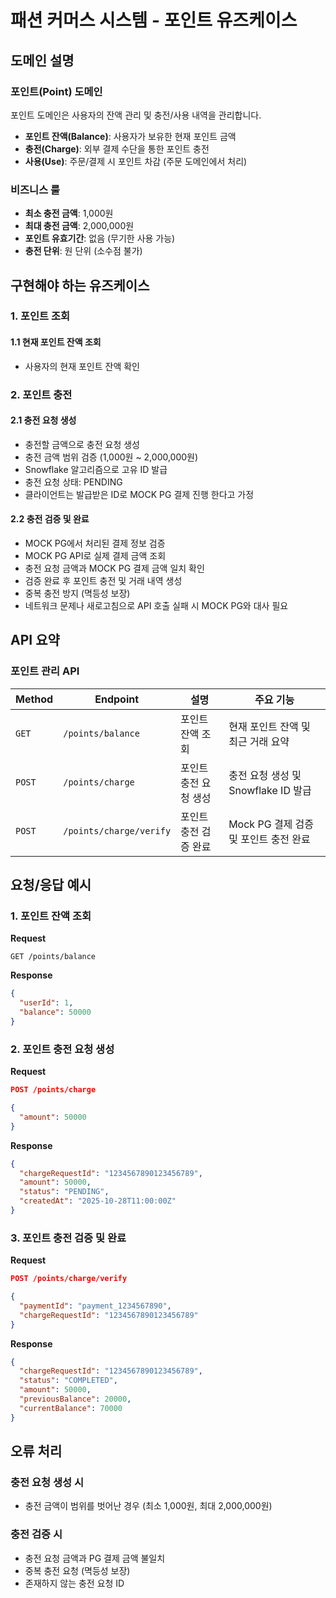 # 패션 커머스 시스템 - 포인트 유즈케이스

## 도메인 설명

### 포인트(Point) 도메인

포인트 도메인은 사용자의 잔액 관리 및 충전/사용 내역을 관리합니다.

- **포인트 잔액(Balance)**: 사용자가 보유한 현재 포인트 금액
- **충전(Charge)**: 외부 결제 수단을 통한 포인트 충전
- **사용(Use)**: 주문/결제 시 포인트 차감 (주문 도메인에서 처리)

### 비즈니스 룰

- **최소 충전 금액**: 1,000원
- **최대 충전 금액**: 2,000,000원
- **포인트 유효기간**: 없음 (무기한 사용 가능)
- **충전 단위**: 원 단위 (소수점 불가)

## 구현해야 하는 유즈케이스

### 1. 포인트 조회

#### 1.1 현재 포인트 잔액 조회

- 사용자의 현재 포인트 잔액 확인

### 2. 포인트 충전

#### 2.1 충전 요청 생성

- 충전할 금액으로 충전 요청 생성
- 충전 금액 범위 검증 (1,000원 ~ 2,000,000원)
- Snowflake 알고리즘으로 고유 ID 발급
- 충전 요청 상태: PENDING
- 클라이언트는 발급받은 ID로 MOCK PG 결제 진행 한다고 가정

#### 2.2 충전 검증 및 완료

- MOCK PG에서 처리된 결제 정보 검증
- MOCK PG API로 실제 결제 금액 조회
- 충전 요청 금액과 MOCK PG 결제 금액 일치 확인
- 검증 완료 후 포인트 충전 및 거래 내역 생성
- 중복 충전 방지 (멱등성 보장)
- 네트워크 문제나 새로고침으로 API 호출 실패 시 MOCK PG와 대사 필요

## API 요약

### 포인트 관리 API

| Method | Endpoint                | 설명                  | 주요 기능                             |
| ------ | ----------------------- | --------------------- | ------------------------------------- |
| `GET`  | `/points/balance`       | 포인트 잔액 조회      | 현재 포인트 잔액 및 최근 거래 요약    |
| `POST` | `/points/charge`        | 포인트 충전 요청 생성 | 충전 요청 생성 및 Snowflake ID 발급   |
| `POST` | `/points/charge/verify` | 포인트 충전 검증 완료 | Mock PG 결제 검증 및 포인트 충전 완료 |

## 요청/응답 예시

### 1. 포인트 잔액 조회

**Request**

```http
GET /points/balance
```

**Response**

```json
{
  "userId": 1,
  "balance": 50000
}
```

### 2. 포인트 충전 요청 생성

**Request**

```json
POST /points/charge

{
  "amount": 50000
}
```

**Response**

```json
{
  "chargeRequestId": "1234567890123456789",
  "amount": 50000,
  "status": "PENDING",
  "createdAt": "2025-10-28T11:00:00Z"
}
```

### 3. 포인트 충전 검증 및 완료

**Request**

```json
POST /points/charge/verify

{
  "paymentId": "payment_1234567890",
  "chargeRequestId": "1234567890123456789"
}
```

**Response**

```json
{
  "chargeRequestId": "1234567890123456789",
  "status": "COMPLETED",
  "amount": 50000,
  "previousBalance": 20000,
  "currentBalance": 70000
}
```

## 오류 처리

### 충전 요청 생성 시

- 충전 금액이 범위를 벗어난 경우 (최소 1,000원, 최대 2,000,000원)

### 충전 검증 시

- 충전 요청 금액과 PG 결제 금액 불일치
- 중복 충전 요청 (멱등성 보장)
- 존재하지 않는 충전 요청 ID